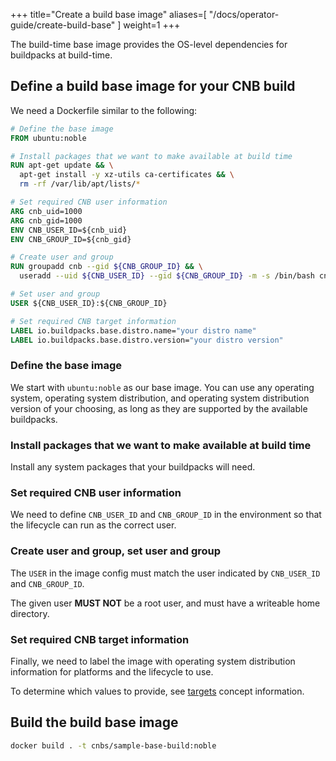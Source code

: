
+++
title="Create a build base image"
aliases=[
  "/docs/operator-guide/create-build-base"
]
weight=1
+++

The build-time base image provides the OS-level dependencies for buildpacks at build-time.

<!--more-->

## Define a build base image for your CNB build

We need a Dockerfile similar to the following:

```Dockerfile
# Define the base image
FROM ubuntu:noble

# Install packages that we want to make available at build time
RUN apt-get update && \
  apt-get install -y xz-utils ca-certificates && \
  rm -rf /var/lib/apt/lists/*

# Set required CNB user information
ARG cnb_uid=1000
ARG cnb_gid=1000
ENV CNB_USER_ID=${cnb_uid}
ENV CNB_GROUP_ID=${cnb_gid}

# Create user and group
RUN groupadd cnb --gid ${CNB_GROUP_ID} && \
  useradd --uid ${CNB_USER_ID} --gid ${CNB_GROUP_ID} -m -s /bin/bash cnb

# Set user and group
USER ${CNB_USER_ID}:${CNB_GROUP_ID}

# Set required CNB target information
LABEL io.buildpacks.base.distro.name="your distro name"
LABEL io.buildpacks.base.distro.version="your distro version"
```

### Define the base image

We start with `ubuntu:noble` as our base image.
You can use any operating system, operating system distribution, and operating system distribution version of your choosing,
as long as they are supported by the available buildpacks.

### Install packages that we want to make available at build time

Install any system packages that your buildpacks will need.

### Set required CNB user information

We need to define `CNB_USER_ID` and `CNB_GROUP_ID` in the environment so that the lifecycle can run as the correct user.

### Create user and group, set user and group

The `USER` in the image config must match the user indicated by `CNB_USER_ID` and `CNB_GROUP_ID`.

The given user **MUST NOT** be a root user, and must have a writeable home directory.

### Set required CNB target information

Finally, we need to label the image with operating system distribution information for platforms and the lifecycle to use.

To determine which values to provide, see [targets](/docs/for-buildpack-authors/concepts/targets/) concept information.

## Build the build base image

```bash
docker build . -t cnbs/sample-base-build:noble
```
